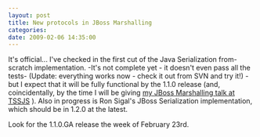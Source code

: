 ```yaml
---
layout: post
title: New protocols in JBoss Marshalling
categories: 
date: 2009-02-06 14:35:00
---
```

 It's official... I've checked in the first cut of the Java Serialization from-scratch implementation. -It's not complete yet - it doesn't even pass all the tests- (Update: everything works now - check it out from SVN and try it!) - but I expect that it will be fully functional by the 1.1.0 release (and, coincidentally, by the time I will be giving [my JBoss Marshalling talk at TSSJS](http://javasymposium.techtarget.com/html/architecture.html?track=NL-476&ad=684048&Offer=JSemtssunsc112h&asrc=EM_UTC_5542644&uid=7850586#DLloydMarsh "") ). Also in progress is Ron Sigal's JBoss Serialization implementation, which should be in 1.2.0 at the latest.

Look for the 1.1.0.GA release the week of February 23rd.